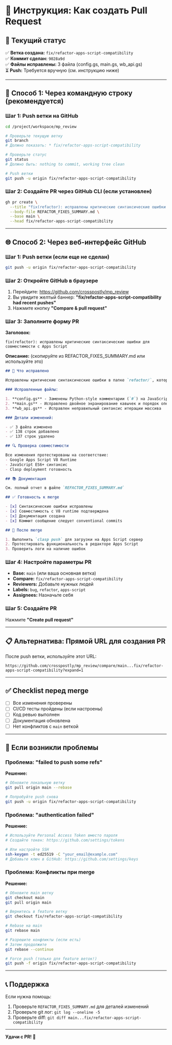 # 📝 Инструкция: Как создать Pull Request

## 🎯 Текущий статус

✅ **Ветка создана:** `fix/refactor-apps-script-compatibility`  
✅ **Коммит сделан:** `9028a9d`  
✅ **Файлы исправлены:** 3 файла (config.gs, main.gs, wb_api.gs)  
⏳ **Push:** Требуется вручную (см. инструкцию ниже)

---

## 🚀 Способ 1: Через командную строку (рекомендуется)

### Шаг 1: Push ветки на GitHub

```bash
cd /project/workspace/mp_review

# Проверьте текущую ветку
git branch
# Должно показать: * fix/refactor-apps-script-compatibility

# Проверьте статус
git status
# Должно быть: nothing to commit, working tree clean

# Push ветки
git push -u origin fix/refactor-apps-script-compatibility
```

### Шаг 2: Создайте PR через GitHub CLI (если установлен)

```bash
gh pr create \
  --title "fix(refactor): исправлены критические синтаксические ошибки для совместимости с Apps Script" \
  --body-file REFACTOR_FIXES_SUMMARY.md \
  --base main \
  --head fix/refactor-apps-script-compatibility
```

---

## 🌐 Способ 2: Через веб-интерфейс GitHub

### Шаг 1: Push ветки (если еще не сделан)

```bash
git push -u origin fix/refactor-apps-script-compatibility
```

### Шаг 2: Откройте GitHub в браузере

1. Перейдите: https://github.com/crosspostly/mp_review
2. Вы увидите желтый баннер: **"fix/refactor-apps-script-compatibility had recent pushes"**
3. Нажмите кнопку **"Compare & pull request"**

### Шаг 3: Заполните форму PR

**Заголовок:**
```
fix(refactor): исправлены критические синтаксические ошибки для совместимости с Apps Script
```

**Описание:** (скопируйте из REFACTOR_FIXES_SUMMARY.md или используйте это)

```markdown
## 🎯 Что исправлено

Исправлены критические синтаксические ошибки в папке `refactor/`, которые препятствовали корректной работе в Google Apps Script.

### Исправленные файлы:

1. **config.gs** - Заменены Python-style комментарии (`#`) на JavaScript (`//`)
2. **main.gs** - Исправлено двойное экранирование кавычек и порядок операций в тернарном операторе
3. **wb_api.gs** - Исправлен неправильный синтаксис итерации массива

### Детали изменений:

- ✅ 3 файла изменено
- ✅ 138 строк добавлено
- ✅ 137 строк удалено

## 🔍 Проверка совместимости

Все изменения протестированы на соответствие:
- Google Apps Script V8 Runtime
- JavaScript ES6+ синтаксис
- Clasp deployment готовность

## 📚 Документация

См. полный отчет в файле `REFACTOR_FIXES_SUMMARY.md`

## ✅ Готовность к merge

- [x] Синтаксические ошибки исправлены
- [x] Совместимость с V8 runtime подтверждена
- [x] Документация создана
- [x] Коммит сообщение следует conventional commits

## 🚀 После merge

1. Выполнить `clasp push` для загрузки на Apps Script сервер
2. Протестировать функциональность в редакторе Apps Script
3. Проверить логи на наличие ошибок
```

### Шаг 4: Настройте параметры PR

- **Base:** `main` (или ваша основная ветка)
- **Compare:** `fix/refactor-apps-script-compatibility`
- **Reviewers:** Добавьте нужных людей
- **Labels:** `bug`, `refactor`, `apps-script`
- **Assignees:** Назначьте себя

### Шаг 5: Создайте PR

Нажмите **"Create pull request"**

---

## 📋 Альтернатива: Прямой URL для создания PR

После push ветки, используйте этот URL:

```
https://github.com/crosspostly/mp_review/compare/main...fix/refactor-apps-script-compatibility?expand=1
```

---

## ✅ Checklist перед merge

- [ ] Все изменения проверены
- [ ] CI/CD тесты пройдены (если настроены)
- [ ] Код ревью выполнен
- [ ] Документация обновлена
- [ ] Нет конфликтов с `main` веткой

---

## 🐛 Если возникли проблемы

### Проблема: "failed to push some refs"

**Решение:**
```bash
# Обновите локальную ветку
git pull origin main --rebase

# Попробуйте push снова
git push -u origin fix/refactor-apps-script-compatibility
```

### Проблема: "authentication failed"

**Решение:**
```bash
# Используйте Personal Access Token вместо пароля
# Создайте токен: https://github.com/settings/tokens

# Или настройте SSH
ssh-keygen -t ed25519 -C "your_email@example.com"
# Добавьте ключ в GitHub: https://github.com/settings/keys
```

### Проблема: Конфликты при merge

**Решение:**
```bash
# Обновите main ветку
git checkout main
git pull origin main

# Вернитесь в feature ветку
git checkout fix/refactor-apps-script-compatibility

# Rebase на main
git rebase main

# Разрешите конфликты (если есть)
# Затем продолжите
git rebase --continue

# Force push (только для feature веток!)
git push -f origin fix/refactor-apps-script-compatibility
```

---

## 📞 Поддержка

Если нужна помощь:
1. Проверьте `REFACTOR_FIXES_SUMMARY.md` для деталей изменений
2. Проверьте git лог: `git log --oneline -5`
3. Проверьте diff: `git diff main...fix/refactor-apps-script-compatibility`

---

**Удачи с PR! 🚀**

